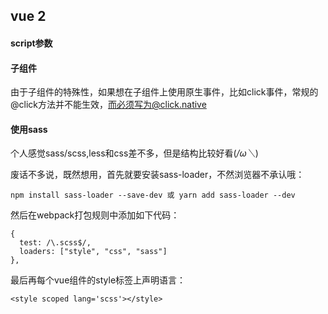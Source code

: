 ## vue 2 

#### script参数



#### 子组件

由于子组件的特殊性，如果想在子组件上使用原生事件，比如click事件，常规的@click方法并不能生效，而必须写为@click.native

#### 使用sass

个人感觉sass/scss,less和css差不多，但是结构比较好看(*/ω＼*)

废话不多说，既然想用，首先就要安装sass-loader，不然浏览器不承认哦：

```
npm install sass-loader --save-dev 或 yarn add sass-loader --dev
```

然后在webpack打包规则中添加如下代码：

```
{
  test: /\.scss$/,
  loaders: ["style", "css", "sass"]
},
```

最后再每个vue组件的style标签上声明语言：

```
<style scoped lang='scss'></style>
```